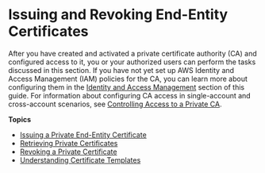 # Issuing and Revoking End\-Entity Certificates<a name="PcaUsing"></a>

After you have created and activated a private certificate authority \(CA\) and configured access to it, you or your authorized users can perform the tasks discussed in this section\. If you have not yet set up AWS Identity and Access Management \(IAM\) policies for the CA, you can learn more about configuring them in the [Identity and Access Management](https://docs.aws.amazon.com/acm-pca/latest/userguide/security-iam.html) section of this guide\. For information about configuring CA access in single\-account and cross\-account scenarios, see [Controlling Access to a Private CA](granting-ca-access.md)\.

**Topics**
+ [Issuing a Private End\-Entity Certificate](PcaIssueCert.md)
+ [Retrieving Private Certificates](PcaGetCert.md)
+ [Revoking a Private Certificate](PcaRevokeCert.md)
+ [Understanding Certificate Templates](UsingTemplates.md)